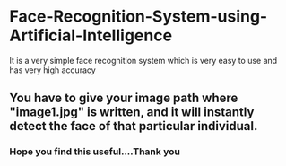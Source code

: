 # Face-Recognition-System-using-Artificial-Intelligence
It is a very simple face recognition system which is very easy to use and has very high accuracy

## You have to give your image path where "image1.jpg" is written, and it will instantly detect the face of that particular individual.


### Hope you find this useful....Thank you
